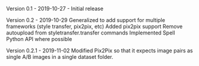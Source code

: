Version 0.1 - 2019-10-27 - Initial release

Version 0.2 - 2019-10-29
Generalized to add support for multiple frameworks (style transfer, pix2pix, etc)
Added pix2pix support
Remove autoupload from styletransfer.transfer commands
Implemented Spell Python API where possible

Version 0.2.1 - 2019-11-02
Modified Pix2Pix so that it expects image pairs as single A/B images in a single dataset folder.